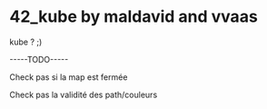 # 42_kube by maldavid and vvaas
kube ? ;)

-----TODO-----

Check pas si la map est fermée

Check pas la validité des path/couleurs
